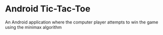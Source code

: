 # Android Tic-Tac-Toe

An Android application where the computer player attempts to win the game using the minimax algorithm